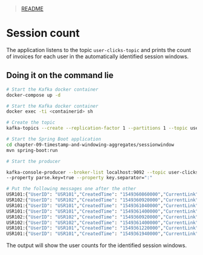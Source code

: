 > [README](../README.md)

# Session count

The application listens to the topic `user-clicks-topic` and prints the count of invoices for each user in the automatically identified session windows.

## Doing it on the command lie
```sh
# Start the Kafka docker container
docker-compose up -d

# Start the Kafka docker container
docker exec -ti <containerid> sh

# Create the topic
kafka-topics --create --replication-factor 1 --partitions 1 --topic user-clicks-topic --bootstrap-server localhost:9092

# Start the Spring Boot application
cd chapter-09-timestamp-and-windowing-aggregates/sessionwindow
mvn spring-boot:run

# Start the producer

kafka-console-producer --broker-list localhost:9092 --topic user-clicks-topic \
--property parse.key=true --property key.separator=":"

# Put the following messages one after the other
USR101:{"UserID": "USR101","CreatedTime": "1549360860000","CurrentLink": "NULL", "NextLink": "Home"}
USR102:{"UserID": "USR102","CreatedTime": "1549360920000","CurrentLink": "NULL", "NextLink": "Home"}
USR101:{"UserID": "USR101","CreatedTime": "1549361040000","CurrentLink": "Home", "NextLink": "Books"}
USR101:{"UserID": "USR101","CreatedTime": "1549361400000","CurrentLink": "Books", "NextLink": "Kafka"}
USR102:{"UserID": "USR102","CreatedTime": "1549360920000","CurrentLink": "NULL", "NextLink": "Home"}
USR102:{"UserID": "USR102","CreatedTime": "1549361400000","CurrentLink": "Home", "NextLink": "Courses"}
USR101:{"UserID": "USR101","CreatedTime": "1549361220000","CurrentLink": "Kafka", "NextLink": "Preview"}
USR101:{"UserID": "USR101","CreatedTime": "1549361940000","CurrentLink": "Preview", "NextLink": "Buy"}

```

The output will show the user counts for the identified session windows.

